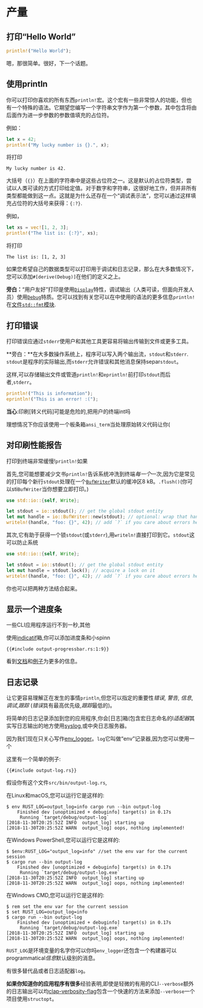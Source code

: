 # 产量

## 打印“Hello World”

```rust
println!("Hello World");
```

嗯，那很简单。很好，下一个话题。

## 使用println

你可以打印你喜欢的所有东西`println!`宏。这个宏有一些非常惊人的功能，但也有一个特殊的语法。它期望您编写一个字符串文字作为第一个参数，其中包含将由后面作为进一步参数的参数值填充的占位符。

例如：

```rust
let x = 42;
println!("My lucky number is {}.", x);
```

将打印

```console
My lucky number is 42.
```

大括号（`{}`）在上面的字符串中是这些占位符之一。这是默认的占位符类型，尝试以人类可读的方式打印给定值。对于数字和字符串，这很好地工作，但并非所有类型都能做到这一点。这就是为什么还存在一个“调试表示法”，您可以通过这样填充占位符的大括号来获得：`{:?}`.

例如，

```rust
let xs = vec![1, 2, 3];
println!("The list is: {:?}", xs);
```

将打印

```console
The list is: [1, 2, 3]
```

如果您希望自己的数据类型可以打印用于调试和日志记录，那么在大多数情况下，您可以添加`#[derive(Debug)]`在他们的定义之上。

<aside>

**旁白：**“用户友好”打印是使用[`Display`]特性，调试输出（人类可读，但面向开发人员）使用[`Debug`]特质。您可以找到有关您可以在中使用的语法的更多信息`println!`在[文件`std::fmt`模块][std::fmt].

[`display`]: https://doc.rust-lang.org/1.31.0/std/fmt/trait.Display.html

[`debug`]: https://doc.rust-lang.org/1.31.0/std/fmt/trait.Debug.html

[std::fmt]: https://doc.rust-lang.org/1.31.0/std/fmt/index.html

</aside>

## 打印错误

打印错误应通过`stderr`使用户和其他工具更容易将输出传输到文件或更多工具。

<aside>

**旁白：**在大多数操作系统上，程序可以写入两个输出流，`stdout`和`stderr`. `stdout`是程序的实际输出,而`stderr`允许错误和其他消息保持separ`stdout`。

</aside>

这样,可以存储输出文件或管道`println!`和`eprintln!`前打印`stdout`而后者,`stderr`。

```rust
println!("This is information");
eprintln!("This is an error! :(");
```

<aside>

**当心**:印刷[转义代码]可能是危险的,把用户的终端int吗

[escape codes]: https://en.wikipedia.org/wiki/ANSI_escape_code

理想情况下你应该使用一个板条箱`ansi_term`当处理原始转义代码让你(

</aside>

## 对印刷性能报告

打印到终端非常缓慢!`println!`如果

首先,您可能想要减少文书`println!`告诉系统冲洗到终端*每一个*一次,因为它是常见的打印每个新行`stdout`处理在一个[`BufWriter`]默认的缓冲区8 kB。`.flush()`(你可以sti`BufWriter`当你想要立即打印。)

```rust
use std::io::{self, Write};

let stdout = io::stdout(); // get the global stdout entity
let mut handle = io::BufWriter::new(stdout); // optional: wrap that handle in a buffer
writeln!(handle, "foo: {}", 42); // add `?` if you care about errors here
```

其次,它有助于获得一个锁`stdout`(或`stderr`),用`writeln!`直接打印到它。`stdout`这可以防止系统

```rust
use std::io::{self, Write};

let stdout = io::stdout(); // get the global stdout entity
let mut handle = stdout.lock(); // acquire a lock on it
writeln!(handle, "foo: {}", 42); // add `?` if you care about errors here
```

你也可以把两种方法结合起来。

[`bufwriter`]: https://doc.rust-lang.org/1.31.0/std/io/struct.BufWriter.html

## 显示一个进度条

一些CLI应用程序运行不到一秒,其他

使用[indicatif]箱,你可以添加进度条和小spinn

```rust,ignore
{{#include output-progressbar.rs:1:9}}
```

看到[文档][indicatif docs]和[例子][indicatif examples]为更多的信息。

[indicatif]: https://crates.io/crates/indicatif

[indicatif docs]: https://docs.rs/indicatif

[indicatif examples]: https://github.com/mitsuhiko/indicatif/tree/master/examples

## 日志记录

让它更容易理解正在发生的事情`println`,但您可以指定的重要性*错误*, *警告*, *信息*, *调试*,*跟踪* (*错误*具有最高优先级,*跟踪*最低的)。

将简单的日志记录添加到您的应用程序,你会[日志]箱(包含宏日志命名的l*适配器*其实写日志输出的地方使用[syslog],或中央日志服务器。

[syslog]: https://en.wikipedia.org/wiki/Syslog

因为我们现在只关心写作[env_logger]。`log`它叫做“env”记录器,因为您可以使用一个

[log]: https://crates.io/crates/log

[env_logger]: https://crates.io/crates/env_logger

这里有一个简单的例子:

```rust,ignore
{{#include output-log.rs}}
```

假设你有这个文件`src/bin/output-log.rs`,

在Linux和macOS,您可以运行它是这样的:

```console
$ env RUST_LOG=output_log=info cargo run --bin output-log
    Finished dev [unoptimized + debuginfo] target(s) in 0.17s
     Running `target/debug/output-log`
[2018-11-30T20:25:52Z INFO  output_log] starting up
[2018-11-30T20:25:52Z WARN  output_log] oops, nothing implemented!
```

在Windows PowerShell,您可以运行它是这样的:

```console
$ $env:RUST_LOG="output_log=info" //set the env var for the current session
$ cargo run --bin output-log
    Finished dev [unoptimized + debuginfo] target(s) in 0.17s
     Running `target/debug/output-log.exe`
[2018-11-30T20:25:52Z INFO  output_log] starting up
[2018-11-30T20:25:52Z WARN  output_log] oops, nothing implemented!
```

在Windows CMD,您可以运行它是这样的:

```console
$ rem set the env var for the current session
$ set RUST_LOG=output_log=info
$ cargo run --bin output-log
    Finished dev [unoptimized + debuginfo] target(s) in 0.17s
     Running `target/debug/output-log.exe`
[2018-11-30T20:25:52Z INFO  output_log] starting up
[2018-11-30T20:25:52Z WARN  output_log] oops, nothing implemented!
```

`RUST_LOG`是环境变量的名字你可以你吗`env_logger`还包含一个构建器可以programmatical*信息*默认级别的消息。

有很多替代品或者日志适配器`log`。

<aside>

**如果你知道你的应用程序有很多**经验表明,即使是轻微的有用的CLI`--verbose`额外的日志输出可以均[clap-verbosity-flag]包含一个快速的方法来添加`--verbose`一个项目使用`structopt`。

[clap-verbosity-flag]: https://crates.io/crates/clap-verbosity-flag

</aside>
